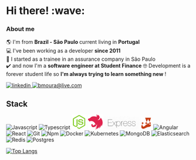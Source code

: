 <h1 align="left"> Hi there! :wave: </h1>

<h3>About me</h3>

:earth_americas: I'm from <strong>Brazil - São Paulo </strong>current living in  <strong>Portugal</strong>  
:computer: I've been working as a developer <strong>since 2011</strong>  
:book: I started as a trainee in an assurance company in São Paulo  
:heavy_check_mark: and now I'm a <strong>software engineer at Student Finance</strong>
:nerd_face: Development is a forever student life so <strong>I'm always trying to learn something new</strong> !

<div align="left">

  <a href="https://www.linkedin.com/in/bianca-nobrega/" target="_blank">
  <img src="https://img.icons8.com/nolan/96/linkedin.png" width="30" title="linkedin"/>
  </a>

  <a href="mailto:bmoura@live.com">
  <img src="https://img.icons8.com/nolan/96/email.png" width="35" title="bmoura@live.com" />
  </a>
</div>
 
<h2>Stack </h2>
<p align="left">
  <img src="https://img.icons8.com/color/96/000000/javascript.png" width="40" title="Javascript" />

  <img src="https://img.icons8.com/color/96/000000/typescript.png" width="40"  title="Typescript"/>

  <img src="https://raw.githubusercontent.com/devicons/devicon/master/icons/nodejs/nodejs-original.svg" width="40" title="Node"/>
  
  <img src="imgs/nestjs.svg" width="40" title="Nest js"/>

  <img src="imgs/express.png" height="35" title="Express"/>

  <img src="imgs/jest.svg" width="30" title="Jest"/>

  <img src="https://img.icons8.com/color/96/000000/angularjs.png" width="40" title="Angular" />

  <img src="https://img.icons8.com/color/96/000000/react-native.png" width="40" title="React"/>

  <img src="https://img.icons8.com/color/96/000000/git.png" width="40" title="Git"/>

  <img src="https://img.icons8.com/color/96/000000/npm.png" width="40" title="Npm" />

  <img src="https://img.icons8.com/color/96/000000/docker.png" width="45" title="Docker"/>

  <img src="https://img.icons8.com/color/96/000000/kubernetes.png" width="40" title="Kubernetes"/>

  <img src="https://img.icons8.com/color/96/000000/mongodb.png" width="40" title="MongoDB"/>

  <img src="https://img.icons8.com/color/96/000000/elasticsearch.png" width="40" title="Elasticsearch"/>

  <img src="https://img.icons8.com/color/96/000000/redis.png" width="40" title="Redis"/>

  <img src="https://img.icons8.com/color/96/000000/postgreesql.png" width="40" title="Postgres"/>

</p>

 [![Top Langs](https://github-readme-stats.vercel.app/api/top-langs/?username=biancanobrega&&layout=compact&theme=react&title_color=#7957d5&text_color=#10ac84&hide_border=true)](https://github.com/biancanobrega/github-readme-stats)

